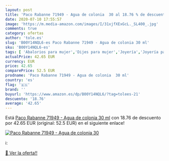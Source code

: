 ```yaml
---
layout: post
title: 'Paco Rabanne 71949 - Agua de colonia  30 al 18.76 % de descuento'
date: 2020-07-10 17:55:57
image: 'https://m.media-amazon.com/images/I/31xjfXExGcL._SL400_.jpg'
comments: true
category: ofertas
author: 'tole.es'
slug: 'B00Y14NQL6-es Paco Rabanne 71949 - Agua de colonia 30 ml'
sku: 'B00Y14NQL6-es'
tags: [ 'Abalorios para mujer','Dijes para mujer','Joyería','Joyería para mujer','agua','colonia','de', ]
actualPrice: 42.65 EUR
currency: EUR
price: 42.65
comparePrice: 52.5 EUR
prodname: 'Paco Rabanne 71949 - Agua de colonia  30 ml'
country: 'es'
flag: '🇪🇸'
brand: ''
buyurl: 'https://www.amazon.es/dp/B00Y14NQL6/?tag=tolees-21'
descuento: '18.76'
average: '42.65'
---
```


Está [Paco Rabanne 71949 - Agua de colonia  30 ml](https://www.amazon.es/dp/B00Y14NQL6/?tag=tolees-21) con 18.76 de descuento por 42.65 EUR (original: 52.5 EUR) en el siguiente enlace!

[![Paco Rabanne 71949 - Agua de colonia  30](https://m.media-amazon.com/images/I/31xjfXExGcL._SL400_.jpg)](https://www.amazon.es/dp/B00Y14NQL6/?tag=tolees-21)

ℹ️:


[🛒 Ver la oferta!!](https://www.amazon.es/dp/B00Y14NQL6/?tag=tolees-21)
